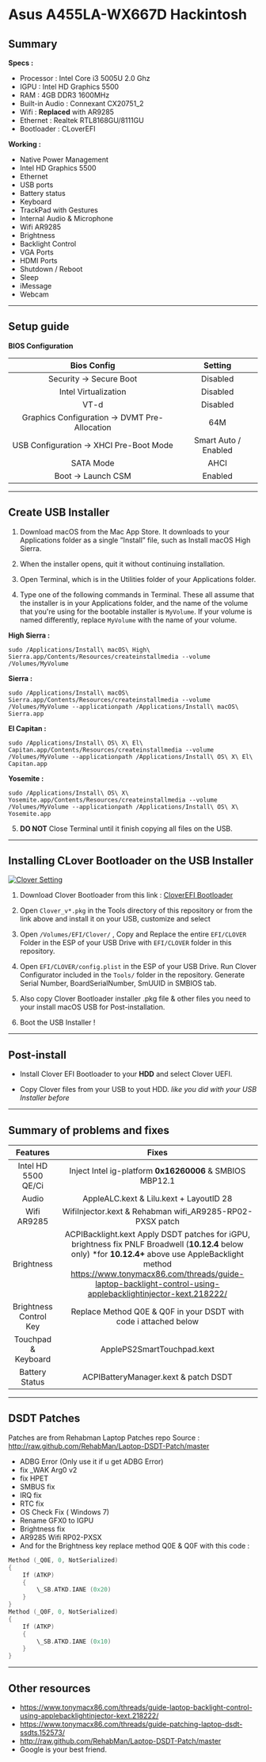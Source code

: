 Asus A455LA-WX667D Hackintosh
===================


**Summary**
-------
**Specs :**

 - Processor : Intel Core i3 5005U 2.0 Ghz
 - IGPU : Intel HD Graphics 5500
 - RAM : 4GB DDR3 1600MHz 
 - Built-in Audio : Connexant CX20751_2
 - Wifi : **Replaced** with AR9285
 - Ethernet : Realtek RTL8168GU/8111GU
 - Bootloader : CLoverEFI
 

**Working :**

 - Native Power Management
 - Intel HD Graphics 5500
 - Ethernet
 - USB ports
 - Battery status
 - Keyboard
 - TrackPad with Gestures 
 - Internal Audio & Microphone
 - Wifi AR9285
 - Brightness
 - Backlight Control
 - VGA Ports
 - HDMI Ports
 - Shutdown / Reboot
 - Sleep
 - iMessage
 - Webcam


----------

**Setup guide**
-----------

**BIOS Configuration**

Bios Config | Setting 
:---:| :---:
Security -> Secure Boot | Disabled
Intel Virtualization    | Disabled
VT-d | Disabled
Graphics Configuration -> DVMT Pre-Allocation | 64M
USB Configuration -> XHCI Pre-Boot Mode | Smart Auto / Enabled
SATA Mode | AHCI
Boot -> Launch CSM | Enabled

-------------
**Create USB Installer**
-------------

1. Download macOS from the Mac App Store. It downloads to your Applications folder as a single ”Install” file, such as Install macOS High Sierra.

2. When the installer opens, quit it without continuing installation.

3. Open Terminal, which is in the Utilities folder of your Applications folder.

4. Type one of the following commands in Terminal. These all assume that the installer is in your Applications folder, and the name of the volume that you're using for the bootable installer is `MyVolume`. If your volume is named differently, replace `MyVolume` with the name of your volume.

**High Sierra :**

    sudo /Applications/Install\ macOS\ High\ Sierra.app/Contents/Resources/createinstallmedia --volume /Volumes/MyVolume

**Sierra :**

    sudo /Applications/Install\ macOS\ Sierra.app/Contents/Resources/createinstallmedia --volume /Volumes/MyVolume --applicationpath /Applications/Install\ macOS\ Sierra.app

**El Capitan :**

    sudo /Applications/Install\ OS\ X\ El\ Capitan.app/Contents/Resources/createinstallmedia --volume /Volumes/MyVolume --applicationpath /Applications/Install\ OS\ X\ El\ Capitan.app

**Yosemite :**

    sudo /Applications/Install\ OS\ X\ Yosemite.app/Contents/Resources/createinstallmedia --volume /Volumes/MyVolume --applicationpath /Applications/Install\ OS\ X\ Yosemite.app
    
5. **DO NOT** Close Terminal until it finish copying all files on the USB.


-------------


**Installing CLover Bootloader on the USB Installer**
-------------

[![Clover Setting](http://img.ziggi.org/Q7mMDAVg.png "Clover Setting")](http://img.ziggi.org/Q7mMDAVg.png "Clover Setting")

1. Download Clover Bootloader from this link : [CloverEFI Bootloader](https://sourceforge.net/projects/cloverefiboot/ "CloverEFI")

2. Open `Clover_v*.pkg` in the Tools directory of this repository or from the link above and install it on your USB, customize and select 

3. Open `/Volumes/EFI/Clover/` , Copy and Replace the entire `EFI/CLOVER` Folder in the ESP of your USB Drive with `EFI/CLOVER` folder in this repository.

4. Open `EFI/CLOVER/config.plist` in the ESP of your USB Drive. Run Clover Configurator included in the `Tools/` folder in the repository. Generate Serial Number, BoardSerialNumber, SmUUID in SMBIOS tab.

5. Also copy Clover Bootloader installer .pkg file  & other files you need to your install macOS USB  for Post-installation.

6. Boot the USB Installer !

----------------

**Post-install**
----------------

- Install Clover EFI Bootloader to your **HDD** and select Clover UEFI.

- Copy Clover files from your USB to yout HDD. *like you did with your USB Installer before*
--------------

**Summary of problems and fixes**
--------------

| Features  |   Fixes      |
| :------------: | :------------: |
|     Intel HD 5500 QE/Ci           |   Inject Intel  ig-platform **0x16260006**   & SMBIOS MBP12.1        |   
|      Audio         |        AppleALC.kext & Lilu.kext + LayoutID 28        |  
| Wifi AR9285 | WifiInjector.kext &  Rehabman wifi_AR9285-RP02-PXSX patch
| Brightness |  ACPIBacklight.kext Apply DSDT patches for iGPU, brightness fix PNLF Broadwell (**10.12.4** below only) *for **10.12.4+** above use AppleBacklight method https://www.tonymacx86.com/threads/guide-laptop-backlight-control-using-applebacklightinjector-kext.218222/
|Brightness Control Key |  Replace Method Q0E & Q0F in your DSDT with code i attached below   | 
| Touchpad & Keyboard  | ApplePS2SmartTouchpad.kext 
| Battery Status | ACPIBatteryManager.kext & patch DSDT 

----------------

**DSDT Patches**
---------------

Patches are from Rehabman Laptop Patches repo Source :  http://raw.github.com/RehabMan/Laptop-DSDT-Patch/master

- ADBG Error (Only use it if u get ADBG Error)
- fix _WAK  Arg0 v2
- fix HPET
- SMBUS fix
- IRQ fix
- RTC fix
- OS Check Fix ( Windows 7)
- Rename GFX0 to IGPU
- Brightness fix
- AR9285 Wifi RP02-PXSX
- And for the Brightness key replace method Q0E & Q0F with this code :

```c
Method (_Q0E, 0, NotSerialized)  
{
    If (ATKP)
    {
        \_SB.ATKD.IANE (0x20)
    }
}
Method (_Q0F, 0, NotSerialized)
{
    If (ATKP)
    {
        \_SB.ATKD.IANE (0x10)
    }
}
```

-------------
**Other resources**
-------------

- https://www.tonymacx86.com/threads/guide-laptop-backlight-control-using-applebacklightinjector-kext.218222/
- https://www.tonymacx86.com/threads/guide-patching-laptop-dsdt-ssdts.152573/
- http://raw.github.com/RehabMan/Laptop-DSDT-Patch/master
- Google is your best friend.
